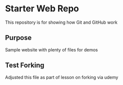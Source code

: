 # Starter Web Repo

This repository is for showing how Git and GitHub work

## Purpose

Sample website with plenty of files for demos

## Test Forking
Adjusted this file as part of lesson on forking via udemy

